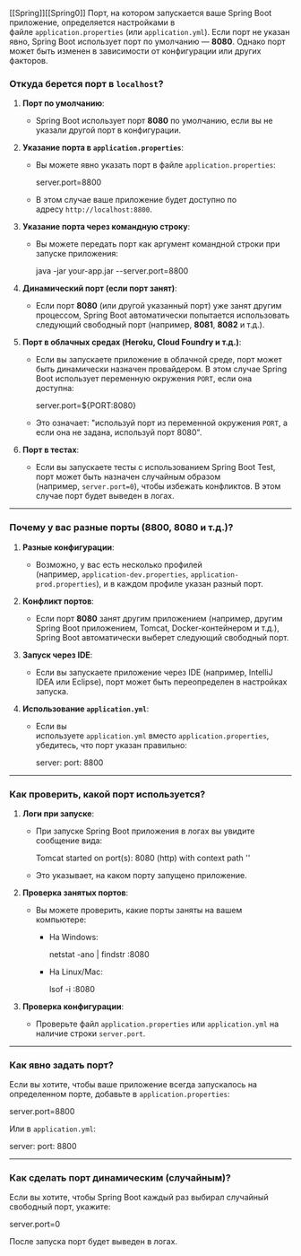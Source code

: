 [[Spring]][[Spring0]]
Порт, на котором запускается ваше Spring Boot приложение, определяется настройками в файле `application.properties` (или `application.yml`). Если порт не указан явно, Spring Boot использует порт по умолчанию — **8080**. Однако порт может быть изменен в зависимости от конфигурации или других факторов.

### Откуда берется порт в `localhost`?

1. **Порт по умолчанию**:
    
    - Spring Boot использует порт **8080** по умолчанию, если вы не указали другой порт в конфигурации.
        
2. **Указание порта в `application.properties`**:
    
    - Вы можете явно указать порт в файле `application.properties`:
        
        server.port=8800
        
    - В этом случае ваше приложение будет доступно по адресу `http://localhost:8800`.
        
3. **Указание порта через командную строку**:
    
    - Вы можете передать порт как аргумент командной строки при запуске приложения:
        
        java -jar your-app.jar --server.port=8800
        
4. **Динамический порт (если порт занят)**:
    
    - Если порт **8080** (или другой указанный порт) уже занят другим процессом, Spring Boot автоматически попытается использовать следующий свободный порт (например, **8081**, **8082** и т.д.).
        
5. **Порт в облачных средах (Heroku, Cloud Foundry и т.д.)**:
    
    - Если вы запускаете приложение в облачной среде, порт может быть динамически назначен провайдером. В этом случае Spring Boot использует переменную окружения `PORT`, если она доступна:
        
        server.port=${PORT:8080}
        
    - Это означает: "используй порт из переменной окружения `PORT`, а если она не задана, используй порт 8080".
        
6. **Порт в тестах**:
    
    - Если вы запускаете тесты с использованием Spring Boot Test, порт может быть назначен случайным образом (например, `server.port=0`), чтобы избежать конфликтов. В этом случае порт будет выведен в логах.
        

---

### Почему у вас разные порты (8800, 8080 и т.д.)?

1. **Разные конфигурации**:
    
    - Возможно, у вас есть несколько профилей (например, `application-dev.properties`, `application-prod.properties`), и в каждом профиле указан разный порт.
        
2. **Конфликт портов**:
    
    - Если порт **8080** занят другим приложением (например, другим Spring Boot приложением, Tomcat, Docker-контейнером и т.д.), Spring Boot автоматически выберет следующий свободный порт.
        
3. **Запуск через IDE**:
    
    - Если вы запускаете приложение через IDE (например, IntelliJ IDEA или Eclipse), порт может быть переопределен в настройках запуска.
        
4. **Использование `application.yml`**:
    
    - Если вы используете `application.yml` вместо `application.properties`, убедитесь, что порт указан правильно:
        
        server:
          port: 8800
        

---

### Как проверить, какой порт используется?

1. **Логи при запуске**:
    
    - При запуске Spring Boot приложения в логах вы увидите сообщение вида:
        
        Tomcat started on port(s): 8080 (http) with context path ''
        
    - Это указывает, на каком порту запущено приложение.
        
2. **Проверка занятых портов**:
    
    - Вы можете проверить, какие порты заняты на вашем компьютере:
        
        - На Windows:
            
            netstat -ano | findstr :8080
            
        - На Linux/Mac:
            
            lsof -i :8080
            
3. **Проверка конфигурации**:
    
    - Проверьте файл `application.properties` или `application.yml` на наличие строки `server.port`.
        

---

### Как явно задать порт?

Если вы хотите, чтобы ваше приложение всегда запускалось на определенном порте, добавьте в `application.properties`:

server.port=8800

Или в `application.yml`:

server:
  port: 8800

---

### Как сделать порт динамическим (случайным)?

Если вы хотите, чтобы Spring Boot каждый раз выбирал случайный свободный порт, укажите:

server.port=0

После запуска порт будет выведен в логах.